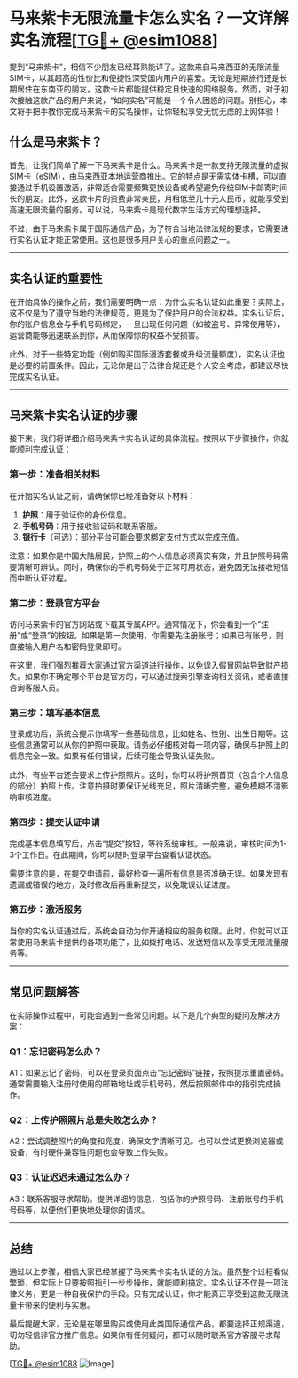 # 马来紫卡无限流量卡怎么实名？一文详解实名流程[[TG💪+ @esim1088](https://t.me/s/esim1088)]

提到“马来紫卡”，相信不少朋友已经耳熟能详了。这款来自马来西亚的无限流量SIM卡，以其超高的性价比和便捷性深受国内用户的喜爱。无论是短期旅行还是长期居住在东南亚的朋友，这款卡片都能提供稳定且快速的网络服务。然而，对于初次接触这款产品的用户来说，“如何实名”可能是一个令人困惑的问题。别担心，本文将手把手教你完成马来紫卡的实名操作，让你轻松享受无忧无虑的上网体验！

## 什么是马来紫卡？

首先，让我们简单了解一下马来紫卡是什么。马来紫卡是一款支持无限流量的虚拟SIM卡（eSIM），由马来西亚本地运营商推出。它的特点是无需实体卡槽，可以直接通过手机设置激活，非常适合需要频繁更换设备或希望避免传统SIM卡邮寄时间长的朋友。此外，这款卡片的资费非常亲民，月租低至几十元人民币，就能享受到高速无限流量的服务。可以说，马来紫卡是现代数字生活方式的理想选择。

不过，由于马来紫卡属于国际通信产品，为了符合当地法律法规的要求，它需要进行实名认证才能正常使用。这也是很多用户关心的重点问题之一。

---

## 实名认证的重要性

在开始具体的操作之前，我们需要明确一点：为什么实名认证如此重要？实际上，这不仅是为了遵守当地的法律规范，更是为了保护用户的合法权益。实名认证后，你的账户信息会与手机号码绑定，一旦出现任何问题（如被盗号、异常使用等），运营商能够迅速联系到你，从而保障你的权益不受损害。

此外，对于一些特定功能（例如购买国际漫游套餐或升级流量额度），实名认证也是必要的前置条件。因此，无论你是出于法律合规还是个人安全考虑，都建议尽快完成实名认证。

---

## 马来紫卡实名认证的步骤

接下来，我们将详细介绍马来紫卡实名认证的具体流程。按照以下步骤操作，你就能顺利完成认证：

### 第一步：准备相关材料

在开始实名认证之前，请确保你已经准备好以下材料：
1. **护照**：用于验证你的身份信息。
2. **手机号码**：用于接收验证码和联系客服。
3. **银行卡**（可选）：部分平台可能会要求绑定支付方式以完成充值。

注意：如果你是中国大陆居民，护照上的个人信息必须真实有效，并且护照号码需要清晰可辨认。同时，确保你的手机号码处于正常可用状态，避免因无法接收短信而中断认证过程。

### 第二步：登录官方平台

访问马来紫卡的官方网站或下载其专属APP。通常情况下，你会看到一个“注册”或“登录”的按钮。如果是第一次使用，你需要先注册账号；如果已有账号，则直接输入用户名和密码登录即可。

在这里，我们强烈推荐大家通过官方渠道进行操作，以免误入假冒网站导致财产损失。如果你不确定哪个平台是官方的，可以通过搜索引擎查询相关资讯，或者直接咨询客服人员。

### 第三步：填写基本信息

登录成功后，系统会提示你填写一些基础信息，比如姓名、性别、出生日期等。这些信息通常可以从你的护照中获取。请务必仔细核对每一项内容，确保与护照上的信息完全一致。如果有任何错误，后续可能会导致认证失败。

此外，有些平台还会要求上传护照照片。这时，你可以将护照首页（包含个人信息的部分）拍照上传。注意拍摄时要保证光线充足，照片清晰完整，避免模糊不清影响审核进度。

### 第四步：提交认证申请

完成基本信息填写后，点击“提交”按钮，等待系统审核。一般来说，审核时间为1-3个工作日。在此期间，你可以随时登录平台查看认证状态。

需要注意的是，在提交申请前，最好检查一遍所有信息是否准确无误。如果发现有遗漏或错误的地方，及时修改后再重新提交，以免耽误认证进度。

### 第五步：激活服务

当你的实名认证通过后，系统会自动为你开通相应的服务权限。此时，你就可以正常使用马来紫卡提供的各项功能了，比如拨打电话、发送短信以及享受无限流量服务等。

---

## 常见问题解答

在实际操作过程中，可能会遇到一些常见问题。以下是几个典型的疑问及解决方案：

### Q1：忘记密码怎么办？
A1：如果忘记了密码，可以在登录页面点击“忘记密码”链接，按照提示重置密码。通常需要输入注册时使用的邮箱地址或手机号码，然后按照邮件中的指引完成操作。

### Q2：上传护照照片总是失败怎么办？
A2：尝试调整照片的角度和亮度，确保文字清晰可见。也可以尝试更换浏览器或设备，有时硬件兼容性问题也会导致上传失败。

### Q3：认证迟迟未通过怎么办？
A3：联系客服寻求帮助。提供详细的信息，包括你的护照号码、注册账号的手机号码等，以便他们更快地处理你的请求。

---

## 总结

通过以上步骤，相信大家已经掌握了马来紫卡实名认证的方法。虽然整个过程看似繁琐，但实际上只要按照指引一步步操作，就能顺利搞定。实名认证不仅是一项法律义务，更是一种自我保护的手段。只有完成认证，你才能真正享受到这款无限流量卡带来的便利与实惠。

最后提醒大家，无论是在哪里购买或使用此类国际通信产品，都要选择正规渠道，切勿轻信非官方推广信息。如果你有任何疑问，都可以随时联系官方客服寻求帮助。

[[TG💪+ @esim1088](https://t.me/s/esim1088) ![Image](https://i.postimg.cc/4NQfJmqS/Snipaste-2025-05-13-00-14-12.png)]
